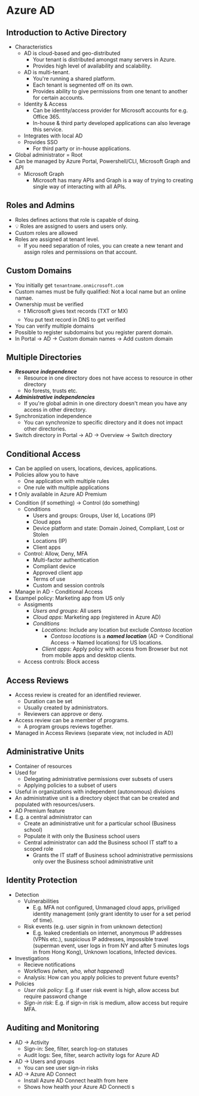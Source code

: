 # Azure AD

## Introduction to Active Directory

- Characteristics
  - AD is cloud-based and geo-distributed
    - Your tenant is distributed amongst many servers in Azure.
    - Provides high level of availability and scalability.
  - AD is multi-tenant.
    - You're running a shared platform.
    - Each tenant is segmented off on its own.
    - Provides ability to give permissions from one tenant to another for certain accounts.
  - Identity & Access
    - Can be identity/access provider for Microsoft accounts for e.g. Office 365.
    - In-house & third party developed applications can also leverage this service.
  - Integrates with local AD
  - Provides SSO
    - For third party or in-house applications.
- Global administrator = Root
- Can be managed by Azure Portal, Powershell/CLI, Microsoft Graph and API
  - Microsoft Graph
    - Microsoft has many APIs and Graph is a way of trying to creating single way of interacting with all APIs.

## Roles and Admins

- Roles defines actions that role is capable of doing.
- 💡 Roles are assigned to users and users only.
- Custom roles are allowed
- Roles are assigned at tenant level.
  - If you need separation of roles, you can create a new tenant and assign roles and permissions on that account.

## Custom Domains

- You initially get `tenantname.onmicrosoft.com`
- Custom names must be fully qualified: Not a local name but an online namae.
- Ownership must be verified
  - ❗ Microsoft gives text records (TXT or MX)
  - You put text record in DNS to get verified
- You can verify multiple domains
- Possible to register subdomains but you register parent domain.
- In Portal -> AD -> Custom domain names -> Add custom domain

## Multiple Directories

- ***Resource independence***
  - Resource in one directory does not have access to resource in other directory
  - No forests, trusts etc.
- ***Administrative independencies***
  - If you're global admin in one directory doesn't mean you have any access in other directory.
- Synchronization independence
  - You can synchronize to specific directory and it does not impact other directories.
- Switch directory in Portal -> AD -> Overview -> Switch directory

## Conditional Access

- Can be applied on users, locations, devices, applications.
- Policies allow you to have
  - One application with multiple rules
  - One rule with multiple applications
- ❗ Only available in Azure AD Premium
- Condition (if something) -> Control (do something)
  - Conditions
    - Users and groups: Groups, User Id, Locations (IP)
    - Cloud apps
    - Device platform and state: Domain Joined, Compliant, Lost or Stolen
    - Locations (IP)
    - Client apps
  - Control: Allow, Deny, MFA
    - Multi-factor authentication
    - Compliant device
    - Approved client app
    - Terms of use
    - Custom and session controls
- Manage in AD - Conditional Access
- Exampel policy: Marketing app from US only
  - Assigments
    - *Users and groups*: All users
    - *Cloud apps*: Marketing app (registered in Azure AD)
    - *Conditions*
      - *Locations*: Include any location but exclude *Contoso location*
        - *Contoso locations* is a ***named location*** (AD -> Conditional Access -> Named locations) for US locations.
      - *Client apps*: Apply policy with access from Browser but not from mobile apps and desktop clients.
  - Access controls: Block access

## Access Reviews

- Access review is created for an identified reviewer.
  - Duration can be set
  - Usually created by administrators.
  - Reviewers can approve or deny.
- Access review can be a member of programs.
  - A program groups reviews together.
- Managed in Access Reviews (separate view, not included in AD)

## Administrative Units

- Container of resources
- Used for
  - Delegating administrative permissions over subsets of users
  - Applying policies to a subset of users
- Useful in organizations with independent (autonomous) divisions
- An administrative unit is a directory object that can be created and populated with resources/users.
- AD Premium feature
- E.g. a central administrator can
  - Create an administrative unit for a particular school (Business school)
  - Populate it with only the Business school users
  - Central administrator can add the Business school IT staff to a scoped role
    - Grants the IT staff of Business school administrative permissions only over the Business school administrative unit

## Identity Protection

- Detection
  - Vulnerabilities
    - E.g. MFA not configured, Unmanaged cloud apps, priviliged identity management (only grant identity to user for a set period of time).
  - Risk events (e.g. user signin in from unknown detection)
    - E.g. leaked credentials on internet, anonymous IP addresses (VPNs etc.), suspicious IP addresses, impossible travel (superman event, user logs in from NY and after 5 minutes logs in from Hong Kong), Unknown locations, Infected devices.
- Investigations
  - Recieve notifications
  - Workflows *(when, who, what happened)*
  - Analysis: How can you apply policies to prevent future events?
- Policies
  - *User risk policy*: E.g. if user risk event is high, allow access but require password change
  - *Sign-in risk*: E.g. if sign-in risk is medium, allow access but require MFA.

## Auditing and Monitoring

- AD -> Activity
  - Sign-in: See, filter, search log-on statuses
  - Audit logs: See, filter, search activity logs for Azure AD
- AD -> Users and groups
  - You can see user sign-in risks
- AD -> Azure AD Connect
  - Install Azure AD Connect health from here
  - Shows how health your Azure AD Connecti s
